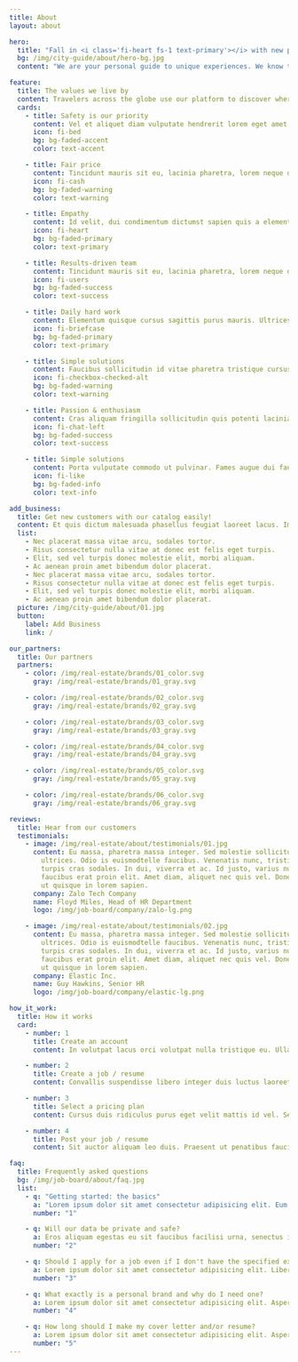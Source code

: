```yaml
---
title: About
layout: about

hero:
  title: "Fall in <i class='fi-heart fs-1 text-primary'></i> with new places!"
  bg: /img/city-guide/about/hero-bg.jpg
  content: "We are your personal guide to unique experiences. We know the best places to see and events in any part of the world. Don't miss anything with our help!"

feature:
  title: The values we live by
  content: Travelers across the globe use our platform to discover where to stay, what to do and where to eat in any part of the world.
  cards:
    - title: Safety is our priority
      content: Vel et aliquet diam vulputate hendrerit lorem eget amet adipiscing. At ut ut consectetur in sed.
      icon: fi-bed
      bg: bg-faded-accent
      color: text-accent

    - title: Fair price
      content: Tincidunt mauris sit eu, lacinia pharetra, lorem neque dui. Maecenas ultricies laoreet facilisis fusce amet.
      icon: fi-cash
      bg: bg-faded-warning
      color: text-warning

    - title: Empathy
      content: Id velit, dui condimentum dictumst sapien quis a elementum dignissim. Dignissim ultrices scelerisque.
      icon: fi-heart
      bg: bg-faded-primary
      color: text-primary

    - title: Results-driven team
      content: Tincidunt mauris sit eu, lacinia pharetra, lorem neque dui. Maecenas ultricies laoreet facilisis fusce amet.
      icon: fi-users
      bg: bg-faded-success
      color: text-success

    - title: Daily hard work
      content: Elementum quisque cursus sagittis purus mauris. Ultrices ut eu egestas at tristique malesuada.
      icon: fi-briefcase
      bg: bg-faded-primary
      color: text-primary

    - title: Simple solutions
      content: Faucibus sollicitudin id vitae pharetra tristique cursus id. Blandit at proin purus cursus id sem.
      icon: fi-checkbox-checked-alt
      bg: bg-faded-warning
      color: text-warning

    - title: Passion & enthusiasm
      content: Cras aliquam fringilla sollicitudin quis potenti lacinia volutpat nisl amet. Felis gravida sed sit nec nulla id morbi.
      icon: fi-chat-left
      bg: bg-faded-success
      color: text-success

    - title: Simple solutions
      content: Porta vulputate commodo ut pulvinar. Fames augue dui faucibus porttitor dis duis id faucibus.
      icon: fi-like
      bg: bg-faded-info
      color: text-info

add_business:
  title: Get new customers with our catalog easily!
  content: Et quis dictum malesuada phasellus feugiat laoreet lacus. Imperdiet sed a dignissim mauris amet bibendum. Non odio molestie feugiat sed ullamcorper nunc.
  list:
    - Nec placerat massa vitae arcu, sodales tortor.
    - Risus consectetur nulla vitae at donec est felis eget turpis.
    - Elit, sed vel turpis donec molestie elit, morbi aliquam.
    - Ac aenean proin amet bibendum dolor placerat.
    - Nec placerat massa vitae arcu, sodales tortor.
    - Risus consectetur nulla vitae at donec est felis eget turpis.
    - Elit, sed vel turpis donec molestie elit, morbi aliquam.
    - Ac aenean proin amet bibendum dolor placerat.
  picture: /img/city-guide/about/01.jpg
  button:
    label: Add Business
    link: /

our_partners:
  title: Our partners
  partners:
    - color: /img/real-estate/brands/01_color.svg
      gray: /img/real-estate/brands/01_gray.svg

    - color: /img/real-estate/brands/02_color.svg
      gray: /img/real-estate/brands/02_gray.svg

    - color: /img/real-estate/brands/03_color.svg
      gray: /img/real-estate/brands/03_gray.svg

    - color: /img/real-estate/brands/04_color.svg
      gray: /img/real-estate/brands/04_gray.svg

    - color: /img/real-estate/brands/05_color.svg
      gray: /img/real-estate/brands/05_gray.svg

    - color: /img/real-estate/brands/06_color.svg
      gray: /img/real-estate/brands/06_gray.svg

reviews:
  title: Hear from our customers
  testimonials:
    - image: /img/real-estate/about/testimonials/01.jpg
      content: Eu massa, pharetra massa integer. Sed molestie sollicitudin morbi
        ultrices. Odio is euismodtelle faucibus. Venenatis nunc, tristique
        turpis cras sodales. In dui, viverra et ac. Id justo, varius nunc,
        faucibus erat proin elit. Amet diam, aliquet nec quis vel. Donec
        ut quisque in lorem sapien.
      company: Zalo Tech Company
      name: Floyd Miles, Head of HR Department
      logo: /img/job-board/company/zalo-lg.png

    - image: /img/real-estate/about/testimonials/02.jpg
      content: Eu massa, pharetra massa integer. Sed molestie sollicitudin morbi
        ultrices. Odio is euismodtelle faucibus. Venenatis nunc, tristique
        turpis cras sodales. In dui, viverra et ac. Id justo, varius nunc,
        faucibus erat proin elit. Amet diam, aliquet nec quis vel. Donec
        ut quisque in lorem sapien.
      company: Elastic Inc.
      name: Guy Hawkins, Senior HR
      logo: /img/job-board/company/elastic-lg.png

how_it_work:
  title: How it works
  card:
    - number: 1
      title: Create an account
      content: In volutpat lacus orci volutpat nulla tristique eu. Ullamcorper in est lectus cras arcu sed felis.

    - number: 2
      title: Create a job / resume
      content: Convallis suspendisse libero integer duis luctus laoreet pellentesque. Aenean eget.

    - number: 3
      title: Select a pricing plan
      content: Cursus duis ridiculus purus eget velit mattis id vel. Semper aliquet auctor cras dui odio ege.

    - number: 4
      title: Post your job / resume
      content: Sit auctor aliquam leo duis. Praesent ut penatibus faucibus nibh arcu tempor adipiscing.

faq:
  title: Frequently asked questions
  bg: /img/job-board/about/faq.jpg
  list:
    - q: "Getting started: the basics"
      a: "Lorem ipsum dolor sit amet consectetur adipisicing elit. Eum, quaerat. Corporis pariatur cum dolorem ullam at nulla ex doloribus, ratione quos repellendus aliquid aspernatur obcaecati adipisci maxime id, sed cupiditate."
      number: "1"

    - q: Will our data be private and safe?
      a: Eros aliquam egestas eu sit faucibus facilisi urna, senectus id. Morbi pellentesque at molestie et. Et molestie nunc massa, donec eget viverra. Sodales nisl vitae gravida pretium enim cursus pharetra massa nisl. Auctor porta dolor nulla elementum malesuada ut etiam neque, enim. Nisi, eget viverra platea fringilla aliquet eros varius tellus nibh.
      number: "2"

    - q: Should I apply for a job even if I don't have the specified experience?
      a: Lorem ipsum dolor sit amet consectetur adipisicing elit. Libero ut accusantium ea a ipsa, aliquam nemo aperiam porro deserunt aspernatur sequi amet voluptatibus, fugiat nobis. Atque voluptatibus quibusdam placeat voluptas?
      number: "3"

    - q: What exactly is a personal brand and why do I need one?
      a: Lorem ipsum dolor sit amet consectetur adipisicing elit. Asperiores qui nulla unde saepe, similique non rem est adipisci accusamus minima mollitia repellat, illum eius quidem molestias nam illo expedita iste.
      number: "4"

    - q: How long should I make my cover letter and/or resume?
      a: Lorem ipsum dolor sit amet consectetur adipisicing elit. Asperiores qui nulla unde saepe, similique non rem est adipisci accusamus minima mollitia repellat, illum eius quidem molestias nam illo expedita iste.
      number: "5"
---
```

